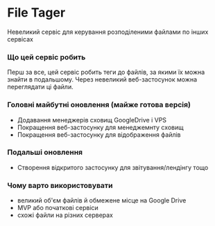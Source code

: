 # File Tager
Невеликий сервіс для керування розподіленими файлами по інших сервісах

### Що цей сервіс робить
Перш за все, цей сервіс робить теги до файлів, за якими їх можна знайти в подальшому. Через невеликий веб-застосунок можна переглядати ці файли.

### Головні майбутні оновлення (майже готова версія)
- Додавання менеджерів сховищ GoogleDrive і VPS
- Покращення веб-застосунку для менеджемнту сховищ
- Покращення веб-застосунку для відображення файлів

### Подальші оновлення
- Створення відкритого застосунку для звітування/лендінгу тощо

### Чому варто використовувати
- великий об'єм файлів й обмежене місце на Google Drive
- MVP або початкові сервіси
- схожі файли на різних серверах